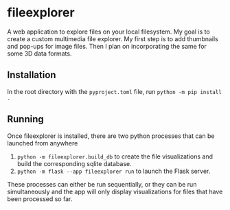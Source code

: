 # fileexplorer

A web application to explore files on your local filesystem. My goal is to create a custom multimedia file explorer.  My first step is to add thumbnails and pop-ups for image files.  Then I plan on incorporating the same for some 3D data formats.

## Installation

In the root directory with the `pyproject.toml` file, run `python -m pip install .`

## Running

Once fileexplorer is installed, there are two python processes that can be launched from anywhere
1. `python -m fileexplorer.build_db` to create the file visualizations and build the corresponding sqlite database.
2. `python -m flask --app fileexplorer run` to launch the Flask server.

These processes can either be run sequentially, or they can be run simultaneously and the app will only display visualizations for files that have been processed so far.